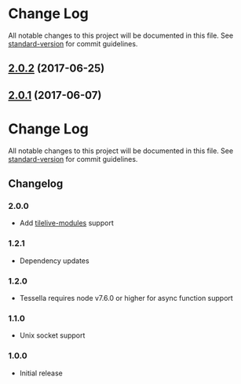 # Change Log

All notable changes to this project will be documented in this file. See [standard-version](https://github.com/conventional-changelog/standard-version) for commit guidelines.

<a name="2.0.2"></a>
## [2.0.2](https://github.com/urbica/tessella/compare/v2.0.1...v2.0.2) (2017-06-25)



<a name="2.0.1"></a>
## [2.0.1](https://github.com/urbica/tessella/compare/v2.0.0...v2.0.1) (2017-06-07)



# Change Log

All notable changes to this project will be documented in this file. See [standard-version](https://github.com/conventional-changelog/standard-version) for commit guidelines.

## Changelog

### 2.0.0

- Add [tilelive-modules](https://github.com/mojodna/tilelive-modules) support

### 1.2.1

- Dependency updates

### 1.2.0

- Tessella requires node v7.6.0 or higher for async function support

### 1.1.0

- Unix socket support

### 1.0.0

- Initial release
